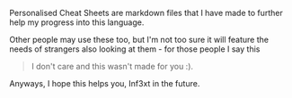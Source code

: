 Personalised Cheat Sheets are markdown files that I have made to further help my progress into this language.

Other people may use these too, but I'm not too sure it will feature the needs of strangers also looking at them - for those people I say this

> I don't care and this wasn't made for you :).

Anyways, I hope this helps you, Inf3xt in the future.